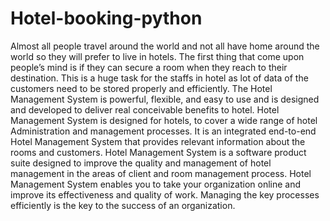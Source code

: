 # Hotel-booking-python
Almost all people travel around the world and not all have home around the world so they 
will prefer to live in hotels. The first thing that come upon people’s mind is if they can secure
 a room when they reach to their destination. This is a huge task for the staffs in hotel as 
lot of data of the customers need to be stored properly and efficiently.
The Hotel Management System is powerful, flexible, and easy to use and is designed
and developed to deliver real conceivable benefits to hotel.
Hotel Management System is designed for hotels, to cover a wide range of hotel
Administration and management processes. It is an integrated end-to-end Hotel 
Management System that provides relevant information about the rooms and customers.
Hotel Management System is a software product suite designed to improve the quality
and management of hotel management in the areas of client and room management 
process. Hotel Management System enables you to take your organization online and 
improve its effectiveness and quality of work. Managing the key processes efficiently 
is the key to the success of an organization.
